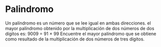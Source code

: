 # Palindromo
Un palíndromo es un número que se lee igual en ambas direcciones. el mayor palíndromo obtenido por la multiplicación de dos números de dos dígitos es: 9009 = 91 × 99 Encuentre el mayor palíndromo que se obtiene como resultado de la multiplicación de dos números de tres dígitos.
